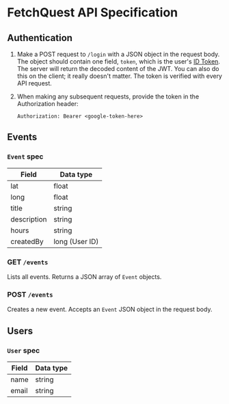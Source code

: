 # FetchQuest API Specification

## Authentication

1. Make a POST request to `/login` with a JSON object in the request body. The object should contain one field, `token`, which is the user's [ID Token](https://developers.google.com/identity/sign-in/android/backend-auth#send-the-id-token-to-your-server).
   The server will return the decoded content of the JWT. You can also do this on the client; it really doesn't matter. The token is verified with every API request.

2. When making any subsequent requests, provide the token in the Authorization header:
   ```
   Authorization: Bearer <google-token-here>
   ```

## Events

### `Event` spec

| Field       | Data type      |
| ----------- | -------------- |
| lat         | float          |
| long        | float          |
| title       | string         |
| description | string         |
| hours       | string         |
| createdBy   | long (User ID) |

### GET `/events`

Lists all events. Returns a JSON array of `Event` objects.

### POST `/events`

Creates a new event. Accepts an `Event` JSON object in the request body.

## Users

### `User` spec

| Field | Data type |
| ----- | --------- |
| name  | string    |
| email | string    |
